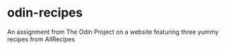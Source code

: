 # odin-recipes

An assignment from The Odin Project on a website featuring three yummy recipes from AllRecipes